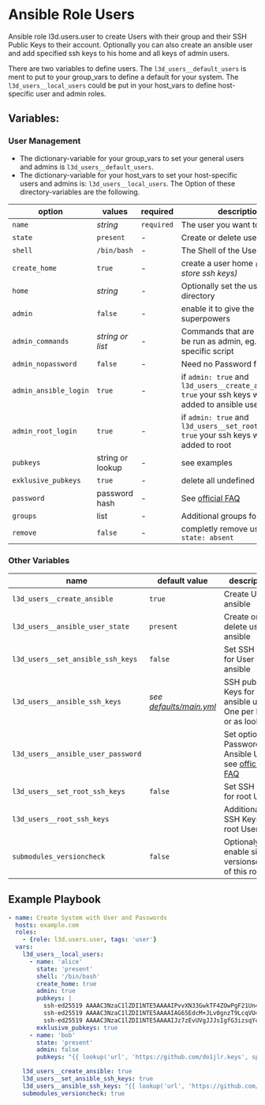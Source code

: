  Ansible Role Users
====================

Ansible role l3d.users.user to create Users with their group and their SSH Public Keys to their account.
Optionally you can also create an ansible user and add specified ssh keys to his home and all keys of admin users.

There are two variables to define users. The ``l3d_users__default_users`` is ment to put to your group_vars to define a default for your system. The ``l3d_users__local_users`` could be put in your host_vars to define host-specific user and admin roles.

 Variables:
-----------

### User Management

+ The dictionary-variable for your group_vars to set your general users and admins is ``l3d_users__default_users``.
+ The dictionary-variable for your host_vars to set your host-specific users and admins is: ``l3d_users__local_users``.
The Option of these directory-variables are the following.

| option | values | required | description |
| ------ | ------ | --- | --- |
| ``name``   | *string* | ``required`` | The user you want to create |
| ``state``  | ``present`` | - | Create or delete user |
| ``shell`` | ``/bin/bash`` | - | The Shell of the User |
| ``create_home`` | ``true`` | - | create a user home *(needed to store ssh keys)* |
| ``home`` | *string* | - | Optionally set the user's home directory |
| ``admin`` | ``false`` | - | enable it to give the user superpowers |
| ``admin_commands`` | *string or list* | - | Commands that are allows to be run as admin, eg. 'ALL' or specific script |
| ``admin_nopassword`` | ``false`` | - | Need no Password for sudo |
| ``admin_ansible_login`` | ``true`` | - | if ``admin: true`` and ``l3d_users__create_ansible: true`` your ssh keys will be added to ansible user |
| ``admin_root_login`` | ``true`` | - | if ``admin: true`` and ``l3d_users__set_root_ssh_keys: true`` your ssh keys will be added to root |
| ``pubkeys`` | string or lookup | - | see examples |
| ``exklusive_pubkeys`` | ``true`` | - | delete all undefined ssh keys |
| ``password`` | password hash | - | See [official FAQ](https://docs.ansible.com/ansible/latest/reference_appendices/faq.html#how-do-i-generate-encrypted-passwords-for-the-user-module) |
| ``groups`` | list | - | Additional groups for your user |
| ``remove`` | ``false`` | - | completly remove user if ``state: absent`` |

### Other Variables

| name | default value | description |
| ---  | --- | --- |
| ``l3d_users__create_ansible`` | ``true`` | Create User ansible |
| ``l3d_users__ansible_user_state`` | ``present`` | Create or delete user ansible |
| ``l3d_users__set_ansible_ssh_keys`` | ``false`` | Set SSH Keys for User ansible |
| ``l3d_users__ansible_ssh_keys`` | *see [defaults/main.yml](defaults/main.yml)* | SSH public Keys for ansible user. One per line or as lookup |
| ``l3d_users__ansible_user_password`` | | Set optional Password for Ansible User, see [official FAQ](https://docs.ansible.com/ansible/latest/reference_appendices/faq.html#how-do-i-generate-encrypted-passwords-for-the-user-module) |
| ``l3d_users__set_root_ssh_keys`` | ``false`` | Set SSH Keys for root User |
| ``l3d_users__root_ssh_keys`` |  | Additional SSH Keys for root User |
| ``submodules_versioncheck`` | ``false`` | Optionaly enable simple versionscheck of this role |

 Example Playbook
-----------------
```yaml
- name: Create System with User and Passwords
  hosts: example.com
  roles:
    - {role: l3d.users.user, tags: 'user'}
  vars:
    l3d_users__local_users:
      - name: 'alice'
        state: 'present'
        shell: '/bin/bash'
        create_home: true
        admin: true
        pubkeys: |
          ssh-ed25519 AAAAC3NzaC1lZDI1NTE5AAAAIPvvXN33GwkTF4ZOwPgF21Un4R2z9hWUuQt1qIfzQyhC
          ssh-ed25519 AAAAC3NzaC1lZDI1NTE5AAAAIAG65EdcM+JLv0gnzT9LcqVU47Pkw0SqiIg7XipXENi8
          ssh-ed25519 AAAAC3NzaC1lZDI1NTE5AAAAIJz7zEvUVgJJJsIgfG3izsqYcM22IaKz4jGVUbNRL2PX
        exklusive_pubkeys: true
      - name: 'bob'
        state: 'present'
        admin: false
        pubkeys: "{{ lookup('url', 'https://github.com/do1jlr.keys', split_lines=False) }}"

    l3d_users__create_ansible: true
    l3d_users__set_ansible_ssh_keys: true
    l3d_users__ansible_ssh_keys: "{{ lookup('url', 'https://github.com/do1jlr.keys', split_lines=False) }}"
    submodules_versioncheck: true
```
